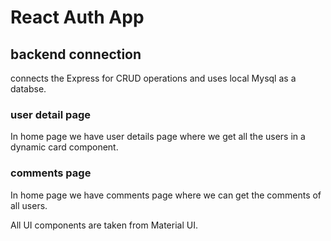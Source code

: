 # React Auth App
 ## backend connection
 connects the Express for CRUD operations and uses local Mysql as a databse.
 
 ### user detail page 
 In home page we have user details page where we get all the users in a dynamic card component.
 
 ### comments page
 In home page we have comments page where we can get the comments of all users.
 
 All UI components are taken from Material UI.
